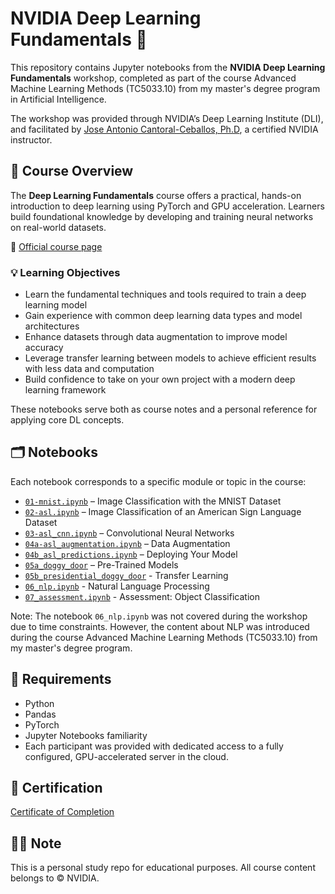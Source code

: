 # NVIDIA Deep Learning Fundamentals 🧠

This repository contains Jupyter notebooks from the **NVIDIA Deep Learning Fundamentals** workshop, completed as part of the course Advanced Machine Learning Methods (TC5033.10) from my master's degree program in Artificial Intelligence.

The workshop was provided through NVIDIA’s Deep Learning Institute (DLI), and facilitated by [Jose Antonio Cantoral-Ceballos, Ph.D](https://www.linkedin.com/in/jacantoral/), a certified NVIDIA instructor.

## 📘 Course Overview

The **Deep Learning Fundamentals** course offers a practical, hands-on introduction to deep learning using PyTorch and GPU acceleration. Learners build foundational knowledge by developing and training neural networks on real-world datasets.

🔗 [Official course page](https://learn.nvidia.com/courses/course-detail?course_id=course-v1:DLI+C-FX-01+V3)

### 💡 Learning Objectives

- Learn the fundamental techniques and tools required to train a deep learning model
- Gain experience with common deep learning data types and model architectures
- Enhance datasets through data augmentation to improve model accuracy
- Leverage transfer learning between models to achieve efficient results with less data and computation
- Build confidence to take on your own project with a modern deep learning framework

These notebooks serve both as course notes and a personal reference for applying core DL concepts.

## 🗂️ Notebooks

Each notebook corresponds to a specific module or topic in the course:

- [`01-mnist.ipynb`](https://github.com/igquinteroch/nvidia-dl-fundamentals/blob/main/01_mnist.ipynb) – Image Classification with the MNIST Dataset
- [`02-asl.ipynb`](https://github.com/igquinteroch/nvidia-dl-fundamentals/blob/main/02_asl.ipynb) – Image Classification of an American Sign Language Dataset
- [`03-asl_cnn.ipynb`](https://github.com/igquinteroch/nvidia-dl-fundamentals/blob/main/03_asl_cnn.ipynb) – Convolutional Neural Networks
- [`04a-asl_augmentation.ipynb`](https://github.com/igquinteroch/nvidia-dl-fundamentals/blob/main/04a_asl_augmentation.ipynb) – Data Augmentation 
- [`04b_asl_predictions.ipynb`](https://github.com/igquinteroch/nvidia-dl-fundamentals/blob/main/04b_asl_predictions.ipynb) – Deploying Your Model
- [`05a_doggy_door`](https://github.com/igquinteroch/nvidia-dl-fundamentals/blob/main/05a_doggy_door.ipynb) – Pre-Trained Models
- [`05b_presidential_doggy_door`](https://github.com/igquinteroch/nvidia-dl-fundamentals/blob/main/05b_presidential_doggy_door.ipynb) - Transfer Learning
- [`06_nlp.ipynb`](https://github.com/igquinteroch/nvidia-dl-fundamentals/blob/main/06_nlp.ipynb) - Natural Language Processing
- [`07_assessment.ipynb`](https://github.com/igquinteroch/nvidia-dl-fundamentals/blob/main/07_assessment.ipynb) - Assessment: Object Classification

Note: The notebook `06_nlp.ipynb` was not covered during the workshop due to time constraints. However, the content about NLP was introduced during the course Advanced Machine Learning Methods (TC5033.10) from my master's degree program.

## 🧰 Requirements

- Python
- Pandas
- PyTorch
- Jupyter Notebooks familiarity
- Each participant was provided with dedicated access to a fully configured, GPU-accelerated server in the cloud.

## 🏅 Certification

[Certificate of Completion](https://learn.nvidia.com/certificates?id=nU-RDVy_TLePw9B6agAXZQ)

## ✍🏼 Note

This is a personal study repo for educational purposes. All course content belongs to © NVIDIA.
